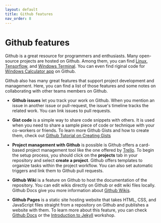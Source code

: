 ```yaml
---
layout: default
title: Github features
nav_order: 8
---
```

# Github features

Github is a great resource for programmers and enthusiasts. Many open-source projects are hosted on Github. Among them, you can find [Linux](https://github.com/torvalds/linux), [Tensorflow](https://github.com/tensorflow/tensorflow), and [Windows Terminal](https://github.com/microsoft/terminal). You can even find riginal code for [Windows Calculator app](https://github.com/microsoft/calculator) on Github. 

Github also has many great features that support project development and management. Here, you can find a list of those features and some notes on collaborating with other teams members on Github.

* **Github issues** let you track your work on Github. When you mention an issue in another issue or pull-request, the issue's timeline tracks the related work. You can link issues to pull requests.

* **Gist code** is a simple way to share code snippets with others. It is used when you need to share a sample piece of code or technique with your co-workers or friends. To learn more Github Gists and how to create them, check out [Github Tutorial on Creating Gists](https://docs.github.com/en/get-started/writing-on-github/editing-and-sharing-content-with-gists/creating-gists)

* **Project management with Github** is possible is Github offers a card-based project management tool like the one offered by [Trello](https://trello.com/). To begin the setup process, you should click on the **projects** tab in your repository and select **create a project**. Github offers templates to organize tasks within the project workflow. You can also set automatic triggers and link them to Github pull requests.

* **Github Wiki** is a feature on Github to host the documentation of the repository. You can edit wikis directly on Github or edit wiki files locally. Github Docs give you more information about [Github Wikis](https://docs.github.com/en/communities/documenting-your-project-with-wikis/about-wikis).

* **Github Pages** is a static site hosting website that takes HTML, CSS, and JavaScript files straight from a repository on Github and publishes a website with them. To learn more about this feature, you can check [Github Docs](https://docs.github.com/en/pages/getting-started-with-github-pages/about-github-pages) or the [Introduction to Jekyll](https://ubc-library-rc.github.io/intro-jekyll/) workshop.

